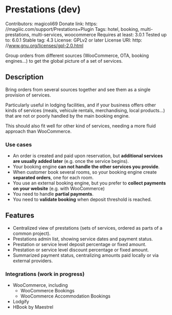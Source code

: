 # Prestations (dev)

Contributors: magicoli69
Donate link: https: //magiiic.com/support/Prestations+Plugin
Tags: hotel, booking, multi-prestations, multi-services, woocommerce
Requires at least: 3.0.1
Tested up to: 6.0.1
Stable tag: 4.3
License: GPLv2 or later
License URI: http: //www.gnu.org/licenses/gpl-2.0.html

Group orders from different sources (WooCommerce, OTA, booking engines...) to get the global picture of a set of services.

## Description

Bring orders from several sources together and see them as a single provision of services.

Particularly useful in lodging facilities, and if your business offers other kinds of services (meals, vehicule rentals, merchandising, local products...) that are not or poorly handled by the main booking engine.

This should also fit well for other kind of services, needing a more fluid approach than WooCommerce.

### Use cases

- An order is created and paid upon reservation, but **additional services are usually added later** (e.g. once the service begins).
- Your booking engine **can not handle the other services you provide**.
- When customer book several rooms, so your booking engine create **separated orders**, one for each room.
- You use an external booking engine, but you prefer to **collect payments on your website** (e.g. with WooCommerce)
- You need to handle **partial payments**.
- You need to **validate booking** when deposit threshold is reached.

## Features

- Centralized view of prestations (sets of services, ordered as parts of a common project).
- Prestations admin list, showing service dates and payment status.
- Prestation or service level deposit percentage or fixed amount.
- Prestation or service level discount percentage or fixed amount.
- Summarized payment status, centralizing amounts paid locally or via external providers.

### Integrations (work in progress)

- WooCommerce, including
  - WooCommerce Bookings
  - WooCommerce Accommodation Bookings
- Lodgify
- HBook by Maestrel

